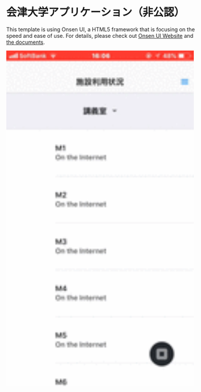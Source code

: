 # 会津大学アプリケーション（非公認）

This template is using Onsen UI, a HTML5 framework that is focusing on the speed and ease of use.
For details, please check out [Onsen UI Website](http://onsenui.io) and [the documents](http://onsenui.io/v2/).

<img src="https://github.com/M01tyan/U-Aizu/blob/master/www/demo.gif" width="500">
